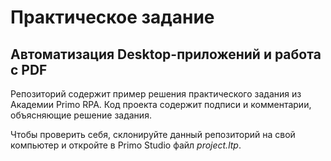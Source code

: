 # Практическое задание
## Автоматизация Desktop-приложений и работа с PDF

Репозиторий содержит пример решения практического задания из Академии Primo RPA. Код проекта содержит подписи и комментарии, объясняющие решение задания.

Чтобы проверить себя, склонируйте данный репозиторий на свой компьютер и откройте в Primo Studio файл *project.ltp*.
